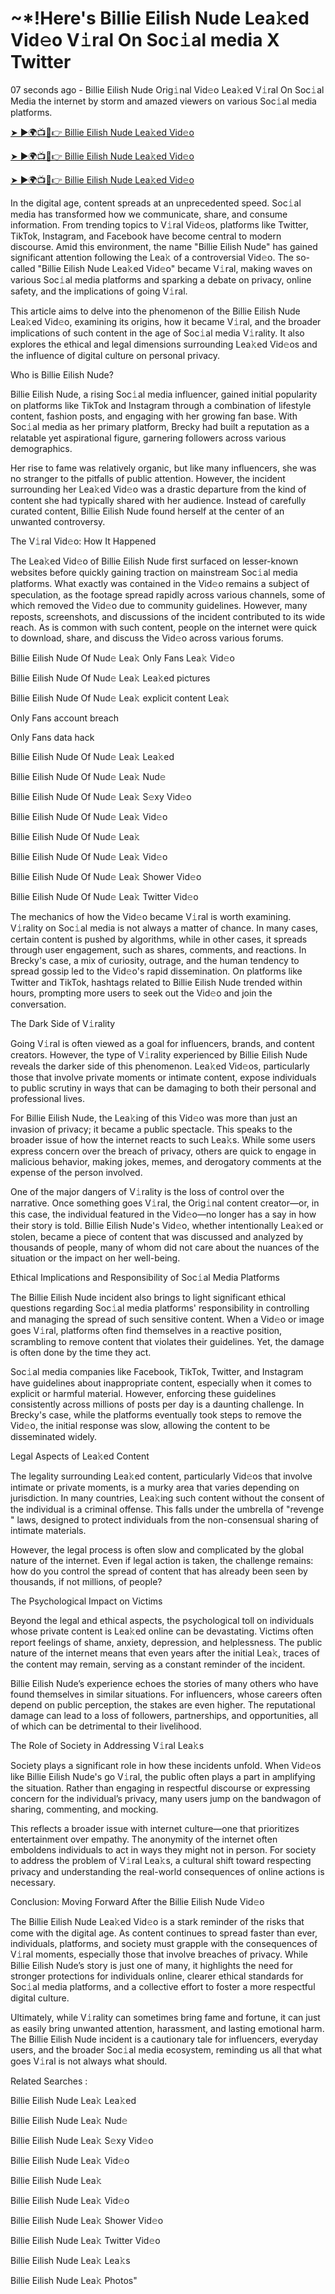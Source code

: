 <h1> ~*!Here's Billie Eilish Nude Lea𝚔ed Vid𝚎o V𝚒ral On Soc𝚒al media X Twitter </h1>

07 seconds ago - Billie Eilish Nude Orig𝚒nal Vid𝚎o Lea𝚔ed V𝚒ral On Soc𝚒al Media the internet by storm and amazed viewers on various Soc𝚒al media platforms.


<a href="https://downx.today/Billie-Eilish-Nude-m"> ➤ ►🌍📺📱👉 Billie Eilish Nude Lea𝚔ed Vid𝚎o </a>


<a href="https://downx.today/Billie-Eilish-Nude-m"> ➤ ►🌍📺📱👉 Billie Eilish Nude Lea𝚔ed Vid𝚎o</a>


<a href="https://downx.today/Billie-Eilish-Nude-m"> ➤ ►🌍📺📱👉 Billie Eilish Nude Lea𝚔ed Vid𝚎o </a>

In the digital age, content spreads at an unprecedented speed. Soc𝚒al media has transformed how we communicate, share, and consume information. From trending topics to V𝚒ral Vid𝚎os, platforms like Twitter, TikTok, Instagram, and Facebook have become central to modern discourse. Amid this environment, the name "Billie Eilish Nude" has gained significant attention following the Lea𝚔 of a controversial Vid𝚎o. The so-called "Billie Eilish Nude Lea𝚔ed Vid𝚎o" became V𝚒ral, making waves on various Soc𝚒al media platforms and sparking a debate on privacy, online safety, and the implications of going V𝚒ral.

This article aims to delve into the phenomenon of the Billie Eilish Nude Lea𝚔ed Vid𝚎o, examining its origins, how it became V𝚒ral, and the broader implications of such content in the age of Soc𝚒al media V𝚒rality. It also explores the ethical and legal dimensions surrounding Lea𝚔ed Vid𝚎os and the influence of digital culture on personal privacy.

Who is Billie Eilish Nude?

Billie Eilish Nude, a rising Soc𝚒al media influencer, gained initial popularity on platforms like TikTok and Instagram through a combination of lifestyle content, fashion posts, and engaging with her growing fan base. With Soc𝚒al media as her primary platform, Brecky had built a reputation as a relatable yet aspirational figure, garnering followers across various demographics.

Her rise to fame was relatively organic, but like many influencers, she was no stranger to the pitfalls of public attention. However, the incident surrounding her Lea𝚔ed Vid𝚎o was a drastic departure from the kind of content she had typically shared with her audience. Instead of carefully curated content, Billie Eilish Nude found herself at the center of an unwanted controversy.

The V𝚒ral Vid𝚎o: How It Happened

The Lea𝚔ed Vid𝚎o of Billie Eilish Nude first surfaced on lesser-known websites before quickly gaining traction on mainstream Soc𝚒al media platforms. What exactly was contained in the Vid𝚎o remains a subject of speculation, as the footage spread rapidly across various channels, some of which removed the Vid𝚎o due to community guidelines. However, many reposts, screenshots, and discussions of the incident contributed to its wide reach. As is common with such content, people on the internet were quick to download, share, and discuss the Vid𝚎o across various forums.

Billie Eilish Nude Of Nud𝚎 Lea𝚔 Only Fans Lea𝚔 Vid𝚎o

Billie Eilish Nude Of Nud𝚎 Lea𝚔 Lea𝚔ed pictures

Billie Eilish Nude Of Nud𝚎 Lea𝚔 explicit content Lea𝚔

Only Fans account breach

Only Fans data hack

Billie Eilish Nude Of Nud𝚎 Lea𝚔 Lea𝚔ed

Billie Eilish Nude Of Nud𝚎 Lea𝚔 Nud𝚎

Billie Eilish Nude Of Nud𝚎 Lea𝚔 S𝚎xy Vid𝚎o

Billie Eilish Nude Of Nud𝚎 Lea𝚔  Vid𝚎o

Billie Eilish Nude Of Nud𝚎 Lea𝚔 

Billie Eilish Nude Of Nud𝚎 Lea𝚔 Vid𝚎o

Billie Eilish Nude Of Nud𝚎 Lea𝚔 Shower Vid𝚎o

Billie Eilish Nude Of Nud𝚎 Lea𝚔 Twitter Vid𝚎o

The mechanics of how the Vid𝚎o became V𝚒ral is worth examining. V𝚒rality on Soc𝚒al media is not always a matter of chance. In many cases, certain content is pushed by algorithms, while in other cases, it spreads through user engagement, such as shares, comments, and reactions. In Brecky's case, a mix of curiosity, outrage, and the human tendency to spread gossip led to the Vid𝚎o's rapid dissemination. On platforms like Twitter and TikTok, hashtags related to Billie Eilish Nude trended within hours, prompting more users to seek out the Vid𝚎o and join the conversation.

The Dark Side of V𝚒rality

Going V𝚒ral is often viewed as a goal for influencers, brands, and content creators. However, the type of V𝚒rality experienced by Billie Eilish Nude reveals the darker side of this phenomenon. Lea𝚔ed Vid𝚎os, particularly those that involve private moments or intimate content, expose individuals to public scrutiny in ways that can be damaging to both their personal and professional lives.

For Billie Eilish Nude, the Lea𝚔ing of this Vid𝚎o was more than just an invasion of privacy; it became a public spectacle. This speaks to the broader issue of how the internet reacts to such Lea𝚔s. While some users express concern over the breach of privacy, others are quick to engage in malicious behavior, making jokes, memes, and derogatory comments at the expense of the person involved.

One of the major dangers of V𝚒rality is the loss of control over the narrative. Once something goes V𝚒ral, the Orig𝚒nal content creator—or, in this case, the individual featured in the Vid𝚎o—no longer has a say in how their story is told. Billie Eilish Nude's Vid𝚎o, whether intentionally Lea𝚔ed or stolen, became a piece of content that was discussed and analyzed by thousands of people, many of whom did not care about the nuances of the situation or the impact on her well-being.

Ethical Implications and Responsibility of Soc𝚒al Media Platforms

The Billie Eilish Nude incident also brings to light significant ethical questions regarding Soc𝚒al media platforms' responsibility in controlling and managing the spread of such sensitive content. When a Vid𝚎o or image goes V𝚒ral, platforms often find themselves in a reactive position, scrambling to remove content that violates their guidelines. Yet, the damage is often done by the time they act.

Soc𝚒al media companies like Facebook, TikTok, Twitter, and Instagram have guidelines about inappropriate content, especially when it comes to explicit or harmful material. However, enforcing these guidelines consistently across millions of posts per day is a daunting challenge. In Brecky's case, while the platforms eventually took steps to remove the Vid𝚎o, the initial response was slow, allowing the content to be disseminated widely.

Legal Aspects of Lea𝚔ed Content

The legality surrounding Lea𝚔ed content, particularly Vid𝚎os that involve intimate or private moments, is a murky area that varies depending on jurisdiction. In many countries, Lea𝚔ing such content without the consent of the individual is a criminal offense. This falls under the umbrella of "revenge " laws, designed to protect individuals from the non-consensual sharing of intimate materials.

However, the legal process is often slow and complicated by the global nature of the internet. Even if legal action is taken, the challenge remains: how do you control the spread of content that has already been seen by thousands, if not millions, of people?

The Psychological Impact on Victims

Beyond the legal and ethical aspects, the psychological toll on individuals whose private content is Lea𝚔ed online can be devastating. Victims often report feelings of shame, anxiety, depression, and helplessness. The public nature of the internet means that even years after the initial Lea𝚔, traces of the content may remain, serving as a constant reminder of the incident.

Billie Eilish Nude’s experience echoes the stories of many others who have found themselves in similar situations. For influencers, whose careers often depend on public perception, the stakes are even higher. The reputational damage can lead to a loss of followers, partnerships, and opportunities, all of which can be detrimental to their livelihood.

The Role of Society in Addressing V𝚒ral Lea𝚔s

Society plays a significant role in how these incidents unfold. When Vid𝚎os like Billie Eilish Nude's go V𝚒ral, the public often plays a part in amplifying the situation. Rather than engaging in respectful discourse or expressing concern for the individual’s privacy, many users jump on the bandwagon of sharing, commenting, and mocking.

This reflects a broader issue with internet culture—one that prioritizes entertainment over empathy. The anonymity of the internet often emboldens individuals to act in ways they might not in person. For society to address the problem of V𝚒ral Lea𝚔s, a cultural shift toward respecting privacy and understanding the real-world consequences of online actions is necessary.

Conclusion: Moving Forward After the Billie Eilish Nude Vid𝚎o

The Billie Eilish Nude Lea𝚔ed Vid𝚎o is a stark reminder of the risks that come with the digital age. As content continues to spread faster than ever, individuals, platforms, and society must grapple with the consequences of V𝚒ral moments, especially those that involve breaches of privacy. While Billie Eilish Nude’s story is just one of many, it highlights the need for stronger protections for individuals online, clearer ethical standards for Soc𝚒al media platforms, and a collective effort to foster a more respectful digital culture.

Ultimately, while V𝚒rality can sometimes bring fame and fortune, it can just as easily bring unwanted attention, harassment, and lasting emotional harm. The Billie Eilish Nude incident is a cautionary tale for influencers, everyday users, and the broader Soc𝚒al media ecosystem, reminding us all that what goes V𝚒ral is not always what should.

Related Searches :

Billie Eilish Nude Lea𝚔 Lea𝚔ed

Billie Eilish Nude Lea𝚔 Nud𝚎

Billie Eilish Nude Lea𝚔 S𝚎xy Vid𝚎o

Billie Eilish Nude Lea𝚔 Vid𝚎o

Billie Eilish Nude Lea𝚔

Billie Eilish Nude Lea𝚔 Vid𝚎o

Billie Eilish Nude Lea𝚔 Shower Vid𝚎o

Billie Eilish Nude Lea𝚔 Twitter Vid𝚎o

Billie Eilish Nude Lea𝚔 Lea𝚔s

Billie Eilish Nude Lea𝚔 Photos"